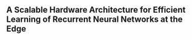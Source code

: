 ## A Scalable Hardware Architecture for Efficient Learning of Recurrent Neural Networks at the Edge
